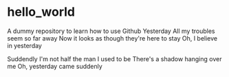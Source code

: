 # hello_world
A dummy repository to learn how to use Github
Yesterday
All my troubles seem so far away
Now it looks as though they're here to stay
Oh, I believe in yesterday

Suddendly I'm not half the man I used to be
There's a shadow hanging over me
Oh, yesterday came suddenly
